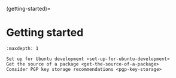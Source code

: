 (getting-started)=
# Getting started

```{toctree}
:maxdepth: 1

Set up for Ubuntu development <set-up-for-ubuntu-development>
Get the source of a package <get-the-source-of-a-package>
Consider PGP key storage recommendations <pgp-key-storage>
```
